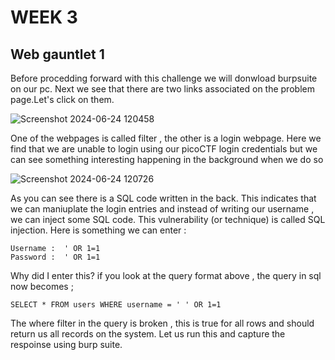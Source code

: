 # WEEK 3

## Web gauntlet 1

Before procedding forward with this challenge we will donwload burpsuite on our pc. Next we see that there are two links associated on the problem page.Let's click on them.

![Screenshot 2024-06-24 120458](https://github.com/deep-singh-ctrl/CSOC-2024/assets/172205598/a489960c-44f6-45c5-9184-00448200c1cd)



One of the webpages is called filter , the other is a login webpage. Here we find that we are unable to login using our picoCTF
login credentials but we can see something interesting happening in the background when we do so

![Screenshot 2024-06-24 120726](https://github.com/deep-singh-ctrl/CSOC-2024/assets/172205598/2b1834ee-c86c-4f99-9bb7-725837f2ea60)

As you can see there is a SQL code written in the back. This indicates that we can maniuplate the login entries and instead of writing our username , we can inject some SQL code.
This vulnerability (or technique) is called SQL injection. Here is something we can enter : 

```
Username :  ' OR 1=1
Password :  ' OR 1=1
```
Why did I enter this? if you look at the query format above , the query in sql now becomes ;

```
SELECT * FROM users WHERE username = ' ' OR 1=1
```

The where filter in the query is broken , this is true for all rows and should return us all records on the system. Let us run this and capture the respoinse using burp suite.
